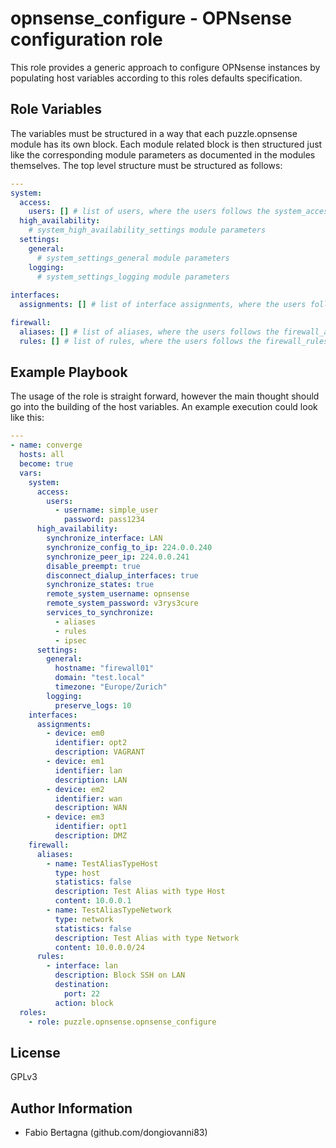 opnsense_configure - OPNsense configuration role
=========

This role provides a generic approach to configure OPNsense instances by populating host variables
according to this roles defaults specification.

Role Variables
--------------

The variables must be structured in a way that each puzzle.opnsense module has its own block. Each module related block
is then structured just like the corresponding module parameters as documented in the modules themselves.
The top level structure must be structured as follows:
```yaml
---
system:
  access:
    users: [] # list of users, where the users follows the system_access_users module parameter structure
  high_availability:
    # system_high_availability_settings module parameters
  settings:
    general:
      # system_settings_general module parameters
    logging:
      # system_settings_logging module parameters
    
interfaces:
  assignments: [] # list of interface assignments, where the users follows the interfaces_assignments module parameter structure

firewall:
  aliases: [] # list of aliases, where the users follows the firewall_alias module parameter structure
  rules: [] # list of rules, where the users follows the firewall_rules module parameter structure
```


Example Playbook
----------------

The usage of the role is straight forward, however the main thought should go into the building of the
host variables. An example execution could look like this:

```yaml
---
- name: converge
  hosts: all
  become: true
  vars:
    system:
      access:
        users:
          - username: simple_user
            password: pass1234
      high_availability:
        synchronize_interface: LAN
        synchronize_config_to_ip: 224.0.0.240
        synchronize_peer_ip: 224.0.0.241
        disable_preempt: true
        disconnect_dialup_interfaces: true
        synchronize_states: true
        remote_system_username: opnsense
        remote_system_password: v3rys3cure
        services_to_synchronize:
          - aliases
          - rules
          - ipsec
      settings:
        general:
          hostname: "firewall01"
          domain: "test.local"
          timezone: "Europe/Zurich"
        logging:
          preserve_logs: 10
    interfaces:
      assignments:
        - device: em0
          identifier: opt2
          description: VAGRANT
        - device: em1
          identifier: lan
          description: LAN
        - device: em2
          identifier: wan
          description: WAN
        - device: em3
          identifier: opt1
          description: DMZ
    firewall:
      aliases:
        - name: TestAliasTypeHost
          type: host
          statistics: false
          description: Test Alias with type Host
          content: 10.0.0.1
        - name: TestAliasTypeNetwork
          type: network
          statistics: false
          description: Test Alias with type Network
          content: 10.0.0.0/24
      rules:
        - interface: lan
          description: Block SSH on LAN
          destination:
            port: 22
          action: block
  roles:
    - role: puzzle.opnsense.opnsense_configure

```

License
-------

GPLv3

Author Information
------------------
 - Fabio Bertagna (github.com/dongiovanni83)
